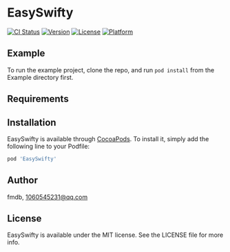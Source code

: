 # EasySwifty

[![CI Status](https://img.shields.io/travis/fmdb/EasySwifty.svg?style=flat)](https://travis-ci.org/fmdb/EasySwifty)
[![Version](https://img.shields.io/cocoapods/v/EasySwifty.svg?style=flat)](https://cocoapods.org/pods/EasySwifty)
[![License](https://img.shields.io/cocoapods/l/EasySwifty.svg?style=flat)](https://cocoapods.org/pods/EasySwifty)
[![Platform](https://img.shields.io/cocoapods/p/EasySwifty.svg?style=flat)](https://cocoapods.org/pods/EasySwifty)

## Example

To run the example project, clone the repo, and run `pod install` from the Example directory first.

## Requirements

## Installation

EasySwifty is available through [CocoaPods](https://cocoapods.org). To install
it, simply add the following line to your Podfile:

```ruby
pod 'EasySwifty'
```

## Author

fmdb, 1060545231@qq.com

## License

EasySwifty is available under the MIT license. See the LICENSE file for more info.
